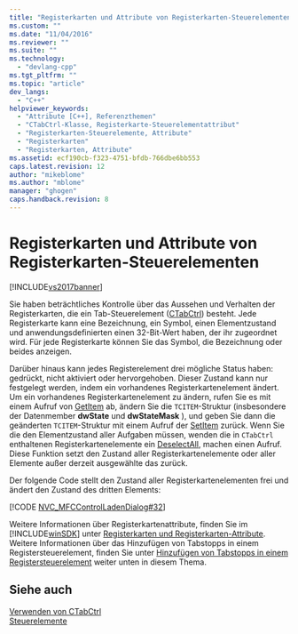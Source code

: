 ```yaml
---
title: "Registerkarten und Attribute von Registerkarten-Steuerelementen | Microsoft Docs"
ms.custom: ""
ms.date: "11/04/2016"
ms.reviewer: ""
ms.suite: ""
ms.technology: 
  - "devlang-cpp"
ms.tgt_pltfrm: ""
ms.topic: "article"
dev_langs: 
  - "C++"
helpviewer_keywords: 
  - "Attribute [C++], Referenzthemen"
  - "CTabCtrl-Klasse, Registerkarte-Steuerelementattribut"
  - "Registerkarten-Steuerelemente, Attribute"
  - "Registerkarten"
  - "Registerkarten, Attribute"
ms.assetid: ecf190cb-f323-4751-bfdb-766dbe6bb553
caps.latest.revision: 12
author: "mikeblome"
ms.author: "mblome"
manager: "ghogen"
caps.handback.revision: 8
---
```

# Registerkarten und Attribute von Registerkarten-Steuerelementen
[!INCLUDE[vs2017banner](../assembler/inline/includes/vs2017banner.md)]

Sie haben beträchtliches Kontrolle über das Aussehen und Verhalten der Registerkarten, die ein Tab\-Steuerelement \([CTabCtrl](../mfc/reference/ctabctrl-class.md)\) besteht.  Jede Registerkarte kann eine Bezeichnung, ein Symbol, einen Elementzustand und anwendungsdefinierten einen 32\-Bit\-Wert haben, der ihr zugeordnet wird.  Für jede Registerkarte können Sie das Symbol, die Bezeichnung oder beides anzeigen.  
  
 Darüber hinaus kann jedes Registerelement drei mögliche Status haben: gedrückt, nicht aktiviert oder hervorgehoben.  Dieser Zustand kann nur festgelegt werden, indem ein vorhandenes Registerkartenelement ändert.  Um ein vorhandenes Registerkartenelement zu ändern, rufen Sie es mit einem Aufruf von [GetItem](../Topic/CTabCtrl::GetItem.md) ab, ändern Sie die `TCITEM`\-Struktur \(insbesondere der Datenmember **dwState** und **dwStateMask** \), und geben Sie dann die geänderten `TCITEM`\-Struktur mit einem Aufruf der [SetItem](../Topic/CTabCtrl::SetItem.md) zurück.  Wenn Sie die den Elementzustand aller Aufgaben müssen, wenden die in `CTabCtrl` enthaltenen Registerkartenelemente ein [DeselectAll](../Topic/CTabCtrl::DeselectAll.md), machen einen Aufruf.  Diese Funktion setzt den Zustand aller Registerkartenelemente oder aller Elemente außer derzeit ausgewählte das zurück.  
  
 Der folgende Code stellt den Zustand aller Registerkartenelementen frei und ändert den Zustand des dritten Elements:  
  
 [!CODE [NVC_MFCControlLadenDialog#32](../CodeSnippet/VS_Snippets_Cpp/NVC_MFCControlLadenDialog#32)]  
  
 Weitere Informationen über Registerkartenattribute, finden Sie im [!INCLUDE[winSDK](../atl/includes/winsdk_md.md)] unter [Registerkarten und Registerkarten\-Attribute](http://msdn.microsoft.com/library/windows/desktop/bb760550).  Weitere Informationen über das Hinzufügen von Tabstopps in einem Registersteuerelement, finden Sie unter [Hinzufügen von Tabstopps in einem Registersteuerelement](../mfc/adding-tabs-to-a-tab-control.md) weiter unten in diesem Thema.  
  
## Siehe auch  
 [Verwenden von CTabCtrl](../mfc/using-ctabctrl.md)   
 [Steuerelemente](../mfc/controls-mfc.md)